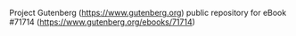 Project Gutenberg (https://www.gutenberg.org) public repository
for eBook #71714 (https://www.gutenberg.org/ebooks/71714)
